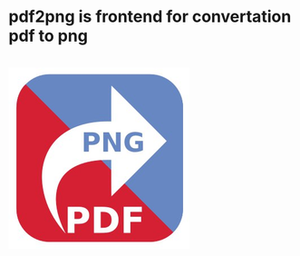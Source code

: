 # pdf2png is frontend for convertation pdf to png
#
![](https://github.com/25RUS/img/blob/master/pdf2png.png)
